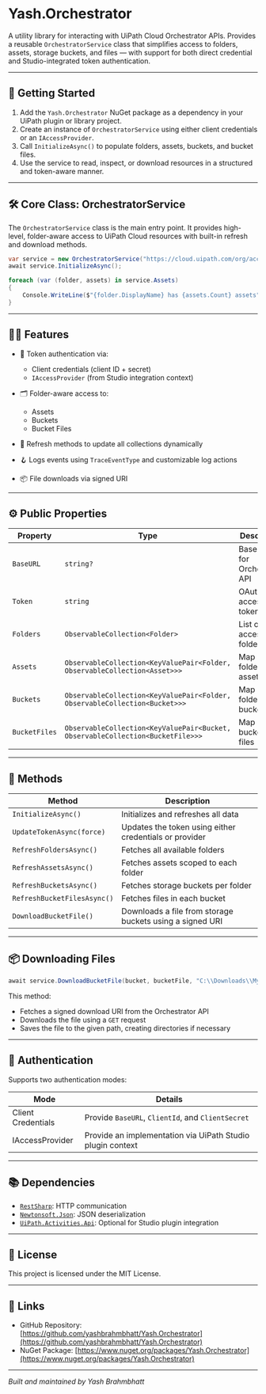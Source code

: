 # Yash.Orchestrator

A utility library for interacting with UiPath Cloud Orchestrator APIs. Provides a reusable `OrchestratorService` class that simplifies access to folders, assets, storage buckets, and files — with support for both direct credential and Studio-integrated token authentication.

---

## 🚀 Getting Started

1. Add the `Yash.Orchestrator` NuGet package as a dependency in your UiPath plugin or library project.  
2. Create an instance of `OrchestratorService` using either client credentials or an `IAccessProvider`.  
3. Call `InitializeAsync()` to populate folders, assets, buckets, and bucket files.  
4. Use the service to read, inspect, or download resources in a structured and token-aware manner.

---

## 🛠️ Core Class: OrchestratorService

The `OrchestratorService` class is the main entry point. It provides high-level, folder-aware access to UiPath Cloud resources with built-in refresh and download methods.

```csharp
var service = new OrchestratorService("https://cloud.uipath.com/org/account", "clientId", "secret", log);
await service.InitializeAsync();

foreach (var (folder, assets) in service.Assets)
{
    Console.WriteLine($"{folder.DisplayName} has {assets.Count} assets");
}
```

---

## 🧙‍♂️ Features

- 🔐 Token authentication via:
  - Client credentials (client ID + secret)
  - `IAccessProvider` (from Studio integration context)

- 🗂️ Folder-aware access to:
  - Assets
  - Buckets
  - Bucket Files

- 🔁 Refresh methods to update all collections dynamically
- 🪝 Logs events using `TraceEventType` and customizable log actions
- 📦 File downloads via signed URI

---

## ⚙️ Public Properties

| Property      | Type                                                | Description                            |
|---------------|-----------------------------------------------------|----------------------------------------|
| `BaseURL`     | `string?`                                           | Base URL for Orchestrator API          |
| `Token`       | `string`                                            | OAuth2 access token                    |
| `Folders`     | `ObservableCollection<Folder>`                      | List of accessible folders             |
| `Assets`      | `ObservableCollection<KeyValuePair<Folder, ObservableCollection<Asset>>>` | Map of folder → assets |
| `Buckets`     | `ObservableCollection<KeyValuePair<Folder, ObservableCollection<Bucket>>>` | Map of folder → buckets |
| `BucketFiles` | `ObservableCollection<KeyValuePair<Bucket, ObservableCollection<BucketFile>>>` | Map of bucket → files |

---

## 🔁 Methods

| Method                      | Description                                              |
|-----------------------------|----------------------------------------------------------|
| `InitializeAsync()`         | Initializes and refreshes all data                       |
| `UpdateTokenAsync(force)`   | Updates the token using either credentials or provider   |
| `RefreshFoldersAsync()`     | Fetches all available folders                            |
| `RefreshAssetsAsync()`      | Fetches assets scoped to each folder                    |
| `RefreshBucketsAsync()`     | Fetches storage buckets per folder                      |
| `RefreshBucketFilesAsync()` | Fetches files in each bucket                            |
| `DownloadBucketFile()`      | Downloads a file from storage buckets using a signed URI|

---

## 📦 Downloading Files

```csharp
await service.DownloadBucketFile(bucket, bucketFile, "C:\\Downloads\\MyFile.csv");
```

This method:
- Fetches a signed download URI from the Orchestrator API
- Downloads the file using a `GET` request
- Saves the file to the given path, creating directories if necessary

---

## 🧠 Authentication

Supports two authentication modes:

| Mode                  | Details                                                       |
|-----------------------|---------------------------------------------------------------|
| Client Credentials    | Provide `BaseURL`, `ClientId`, and `ClientSecret`             |
| IAccessProvider       | Provide an implementation via UiPath Studio plugin context    |

---

## 📚 Dependencies

- [`RestSharp`](https://www.nuget.org/packages/RestSharp): HTTP communication  
- [`Newtonsoft.Json`](https://www.nuget.org/packages/Newtonsoft.Json): JSON deserialization  
- [`UiPath.Activities.Api`](https://www.nuget.org/packages/UiPath.Activities.Api): Optional for Studio plugin integration  

---

## 📖 License

This project is licensed under the MIT License.

---

## 🔗 Links

- GitHub Repository: [https://github.com/yashbrahmbhatt/Yash.Orchestrator](https://github.com/yashbrahmbhatt/Yash.Orchestrator)  
- NuGet Package: [https://www.nuget.org/packages/Yash.Orchestrator](https://www.nuget.org/packages/Yash.Orchestrator)

---

*Built and maintained by Yash Brahmbhatt*